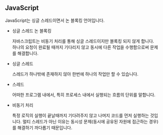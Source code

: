 ## JavaScript

JavaScript는 싱글 스레드이면서 논 블록킹 언어입니다.

- 싱글 스레드 논 블록킹

  자바스크립트는 비동기 처리를 통해 싱글 스레드이지만 블록킹 되지 않게 합니다. 하나의 요청이 완료될 때까지 기다리지 않고 동시에 다른 작업을 수행함으로써 문제를 해결합니다.

- 싱글 스레드

  스레드가 하나밖에 존재하지 않아 한번에 하나의 작업만 할 수 있습니다.

- 스레드

  어떠한 프로그램 내에서, 특히 프로세스 내에서 실행되는 흐름의 단위를 말합니다.

- 비동기 처리

  특정 로직의 실행이 끝날때까지 기다려주지 않고 나머지 코드를 먼저 실행하는 것입니다. 멀티 스레드가 아닌 이유는 동시성 문제(동시에 공유된 자원에 접근하는 경우)를 해결하기 까다롭기 때문입니다.
